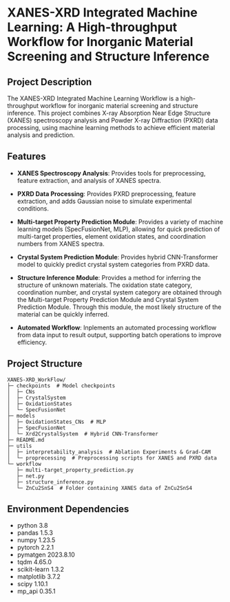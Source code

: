 # XANES-XRD Integrated Machine Learning: A High-throughput Workflow for Inorganic Material Screening and Structure Inference

## Project Description
The XANES-XRD Integrated Machine Learning Workflow is a high-throughput workflow for inorganic material screening and structure inference. This project combines X-ray Absorption Near Edge Structure (XANES) spectroscopy analysis and Powder X-ray Diffraction (PXRD) data processing, using machine learning methods to achieve efficient material analysis and prediction.

## Features
- **XANES Spectroscopy Analysis**: Provides tools for preprocessing, feature extraction, and analysis of XANES spectra.

- **PXRD Data Processing**: Provides PXRD preprocessing, feature extraction, and adds Gaussian noise to simulate experimental conditions.

- **Multi-target Property Prediction Module**: Provides a variety of machine learning models (SpecFusionNet, MLP), allowing for quick prediction of multi-target properties, element oxidation states, and coordination numbers from XANES spectra.

- **Crystal System Prediction Module**: Provides hybrid CNN-Transformer model to quickly predict crystal system categories from PXRD data.

- **Structure Inference Module**: Provides a method for inferring the structure of unknown materials. The oxidation state category, coordination number, and crystal system category are obtained through the Multi-target Property Prediction Module and Crystal System Prediction Module. Through this module, the most likely structure of the material can be quickly inferred.

- **Automated Workflow**: Inplements an automated processing workflow from data input to result output, supporting batch operations to improve efficiency.

## Project Structure
```
XANES-XRD_WorkFlow/
├─ checkpoints  # Model checkpoints
│  ├─ CNs
│  ├─ CrystalSystem
│  ├─ OxidationStates
│  └─ SpecFusionNet
├─ models
│  ├─ OxidationStates_CNs  # MLP
│  ├─ SpecFusionNet
│  └─ Xrd2CrystalSystem  # Hybrid CNN-Transformer
├─ README.md
├─ utils
│  ├─ interpretability_analysis  # Ablation Experiments & Grad-CAM
│  └─ proprecessing  # Preprocessing scripts for XANES and PXRD data
└─ workflow
   ├─ multi-target_property_prediction.py
   ├─ net.py
   ├─ structure_inference.py
   └─ ZnCu2SnS4  # Folder containing XANES data of ZnCu2SnS4
```

## Environment Dependencies
- python 3.8
- pandas 1.5.3
- numpy 1.23.5
- pytorch 2.2.1
- pymatgen 2023.8.10
- tqdm 4.65.0
- scikit-learn 1.3.2
- matplotlib 3.7.2
- scipy 1.10.1
- mp_api 0.35.1

